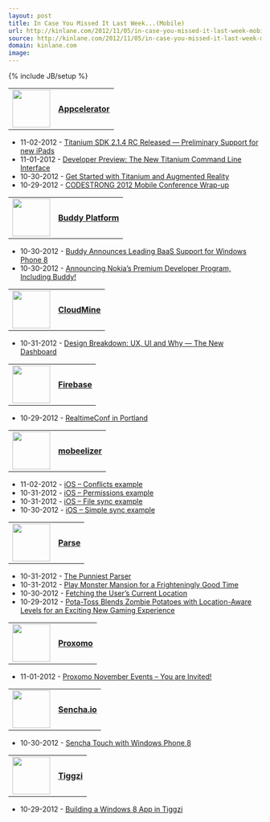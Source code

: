 ```yaml
---
layout: post
title: In Case You Missed It Last Week...(Mobile)
url: http://kinlane.com/2012/11/05/in-case-you-missed-it-last-week-mobile/
source: http://kinlane.com/2012/11/05/in-case-you-missed-it-last-week-mobile/
domain: kinlane.com
image: 
---
```

{% include JB/setup %}<table>
     <tbody>
          <tr>
               <td>
                    <a title="Appcelerator" href="http://landscapemonitoring.laneworks.net/in-case-you-missed-it.php?type=mobile"><img src="https://s3.amazonaws.com/kinlane-productions/baas/appcelerator.jpeg" alt="" width="75" /></a>
               </td>
               <td>
                    <a title="Appcelerator" href="http://landscapemonitoring.laneworks.net/in-case-you-missed-it.php?type=mobile"><strong>Appcelerator</strong></a>
               </td>
          </tr>
     </tbody>
</table>
<ul class="mainlist">
     <li>11-02-2012 -&nbsp;<a href="http://developer.appcelerator.com/blog/2012/11/titanium-sdk-2-1-4-rc-released-preliminary-support-for-new-ipads.html" target="_blank">Titanium SDK 2.1.4 RC Released — Preliminary Support for new iPads</a>
     </li>
     <li>11-01-2012 -&nbsp;<a href="http://developer.appcelerator.com/blog/2012/11/developer-preview-the-new-titanium-command-line-interface.html" target="_blank">Developer Preview: The New Titanium Command Line Interface</a>
     </li>
     <li>10-30-2012 -&nbsp;<a href="http://developer.appcelerator.com/blog/2012/10/get-started-with-titanium-and-augmented-reality.html" target="_blank">Get Started with Titanium and Augmented Reality</a>
     </li>
     <li>10-29-2012 -&nbsp;<a href="http://developer.appcelerator.com/blog/2012/10/codestrong-2012-mobile-conference-wrap-up.html" target="_blank">CODESTRONG 2012 Mobile Conference Wrap-up</a>
     </li>
</ul>
<table>
     <tbody>
          <tr>
               <td>
                    <a title="Buddy Platform" href="http://landscapemonitoring.laneworks.net/in-case-you-missed-it.php?type=mobile"><img src="https://s3.amazonaws.com/kinlane-productions/baas/Buddy-logo.jpeg" alt="" width="75" /></a>
               </td>
               <td>
                    <a title="Buddy Platform" href="http://landscapemonitoring.laneworks.net/in-case-you-missed-it.php?type=mobile"><strong>Buddy Platform</strong></a>
               </td>
          </tr>
     </tbody>
</table>
<ul class="mainlist">
     <li>10-30-2012 -&nbsp;<a href="https://blog.buddy.com/2012/10/buddy-announces-leading-baas-support-for-windows-phone-8/" target="_blank">Buddy Announces Leading BaaS Support for Windows Phone 8</a>
     </li>
     <li>10-30-2012 -&nbsp;<a href="https://blog.buddy.com/2012/10/announcing-nokias-premium-developer-program-including-buddy/" target="_blank">Announcing Nokia’s Premium Developer Program, Including Buddy!</a>
     </li>
</ul>
<table>
     <tbody>
          <tr>
               <td>
                    <a title="CloudMine" href="http://landscapemonitoring.laneworks.net/in-case-you-missed-it.php?type=mobile"><img src="https://s3.amazonaws.com/kinlane-productions/baas/cloudmine.png" alt="" width="75" /></a>
               </td>
               <td>
                    <a title="CloudMine" href="http://landscapemonitoring.laneworks.net/in-case-you-missed-it.php?type=mobile"><strong>CloudMine</strong></a>
               </td>
          </tr>
     </tbody>
</table>
<ul class="mainlist">
     <li>10-31-2012 -&nbsp;<a href="http://blog.cloudmine.me/post/34711216650" target="_blank">Design Breakdown: UX, UI and Why — The New Dashboard</a>
     </li>
</ul>
<table>
     <tbody>
          <tr>
               <td>
                    <a title="Firebase" href="http://landscapemonitoring.laneworks.net/in-case-you-missed-it.php?type=mobile"><img src="https://s3.amazonaws.com/kinlane-productions/baas/firebase-logo-blog.png" alt="" width="75" /></a>
               </td>
               <td>
                    <a title="Firebase" href="http://landscapemonitoring.laneworks.net/in-case-you-missed-it.php?type=mobile"><strong>Firebase</strong></a>
               </td>
          </tr>
     </tbody>
</table>
<ul class="mainlist">
     <li>10-29-2012 -&nbsp;<a href="http://blog.firebase.com/post/34736770939" target="_blank">RealtimeConf in Portland</a>
     </li>
</ul>
<table>
     <tbody>
          <tr>
               <td>
                    <a title="mobeelizer" href="http://landscapemonitoring.laneworks.net/in-case-you-missed-it.php?type=mobile"><img src="https://s3.amazonaws.com/kinlane-productions/baas/mobeelizer.png" alt="" width="75" /></a>
               </td>
               <td>
                    <a title="mobeelizer" href="http://landscapemonitoring.laneworks.net/in-case-you-missed-it.php?type=mobile"><strong>mobeelizer</strong></a>
               </td>
          </tr>
     </tbody>
</table>
<ul class="mainlist">
     <li>11-02-2012 -&nbsp;<a href="http://www.mobeelizer.com/blog/2012/11/ios-conflicts-example/" target="_blank">iOS – Conflicts example</a>
     </li>
     <li>10-31-2012 -&nbsp;<a href="http://www.mobeelizer.com/blog/2012/10/ios-permissions-example/" target="_blank">iOS – Permissions example</a>
     </li>
     <li>10-31-2012 -&nbsp;<a href="http://www.mobeelizer.com/blog/2012/10/ios-file-sync-example/" target="_blank">iOS – File sync example</a>
     </li>
     <li>10-30-2012 -&nbsp;<a href="http://www.mobeelizer.com/blog/2012/10/ios-simple-sync-example/" target="_blank">iOS – Simple sync example</a>
     </li>
</ul>
<table>
     <tbody>
          <tr>
               <td>
                    <a title="Parse" href="http://landscapemonitoring.laneworks.net/in-case-you-missed-it.php?type=mobile"><img src="https://s3.amazonaws.com/kinlane-productions/baas/parse.png" alt="" width="75" /></a>
               </td>
               <td>
                    <a title="Parse" href="http://landscapemonitoring.laneworks.net/in-case-you-missed-it.php?type=mobile"><strong>Parse</strong></a>
               </td>
          </tr>
     </tbody>
</table>
<ul class="mainlist">
     <li>10-31-2012 -&nbsp;<a href="http://blog.parse.com/2012/10/31/the-punniest-parser/" target="_blank">The Punniest Parser</a>
     </li>
     <li>10-31-2012 -&nbsp;<a href="http://blog.parse.com/2012/10/31/play-monster-mansion-for-a-frighteningly-good-time/" target="_blank">Play Monster Mansion for a Frighteningly Good Time</a>
     </li>
     <li>10-30-2012 -&nbsp;<a href="http://blog.parse.com/2012/10/30/fetching-the-users-current-location/" target="_blank">Fetching the User’s Current Location</a>
     </li>
     <li>10-29-2012 -&nbsp;<a href="http://blog.parse.com/2012/10/29/pota-toss-blends-zombie-potatoes-with-location-aware-levels-for-an-exciting-new-gaming-experience/" target="_blank">Pota-Toss Blends Zombie Potatoes with Location-Aware Levels for an Exciting New Gaming Experience</a>
     </li>
</ul>
<table>
     <tbody>
          <tr>
               <td>
                    <a title="Proxomo" href="http://landscapemonitoring.laneworks.net/in-case-you-missed-it.php?type=mobile"><img src="https://s3.amazonaws.com/kinlane-productions/baas/proxomo.png" alt="" width="75" /></a>
               </td>
               <td>
                    <a title="Proxomo" href="http://landscapemonitoring.laneworks.net/in-case-you-missed-it.php?type=mobile"><strong>Proxomo</strong></a>
               </td>
          </tr>
     </tbody>
</table>
<ul class="mainlist">
     <li>11-01-2012 -&nbsp;<a href="http://blog.proxomo.com/archives/proxomo-november-events-you-are-invited/" target="_blank">Proxomo November Events – You are Invited!</a>
     </li>
</ul>
<table>
     <tbody>
          <tr>
               <td>
                    <a title="Sencha.io" href="http://landscapemonitoring.laneworks.net/in-case-you-missed-it.php?type=mobile"><img src="https://s3.amazonaws.com/kinlane-productions/baas/sencha-io.png" alt="" width="75" /></a>
               </td>
               <td>
                    <a title="Sencha.io" href="http://landscapemonitoring.laneworks.net/in-case-you-missed-it.php?type=mobile"><strong>Sencha.io</strong></a>
               </td>
          </tr>
     </tbody>
</table>
<ul class="mainlist">
     <li>10-30-2012 -&nbsp;<a href="http://www.sencha.com/blog/sencha-touch-with-windows-phone-8/" target="_blank">Sencha Touch with Windows Phone 8</a>
     </li>
</ul>
<table>
     <tbody>
          <tr>
               <td>
                    <a title="Tiggzi" href="http://landscapemonitoring.laneworks.net/in-case-you-missed-it.php?type=mobile"><img src="https://s3.amazonaws.com/kinlane-productions/baas/tiggzi.png" alt="" width="75" /></a>
               </td>
               <td>
                    <a title="Tiggzi" href="http://landscapemonitoring.laneworks.net/in-case-you-missed-it.php?type=mobile"><strong>Tiggzi</strong></a>
               </td>
          </tr>
     </tbody>
</table>
<ul class="mainlist">
     <li>10-29-2012 -&nbsp;<a href="http://blog.tiggzi.com/2012/10/building-a-windows-8-app-in-tiggzi/?utm_source=rss&amp;utm_medium=rss&amp;utm_campaign=building-a-windows-8-app-in-tiggzi" target="_blank">Building a Windows 8 App in Tiggzi</a>
     </li>
</ul>